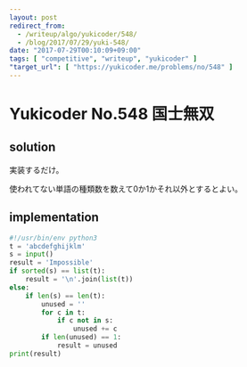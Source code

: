```yaml
---
layout: post
redirect_from:
  - /writeup/algo/yukicoder/548/
  - /blog/2017/07/29/yuki-548/
date: "2017-07-29T00:10:09+09:00"
tags: [ "competitive", "writeup", "yukicoder" ]
"target_url": [ "https://yukicoder.me/problems/no/548" ]
---
```


# Yukicoder No.548 国士無双

## solution

実装するだけ。

使われてない単語の種類数を数えて$0$か$1$かそれ以外とするとよい。

## implementation

``` python
#!/usr/bin/env python3
t = 'abcdefghijklm'
s = input()
result = 'Impossible'
if sorted(s) == list(t):
    result = '\n'.join(list(t))
else:
    if len(s) == len(t):
        unused = ''
        for c in t:
            if c not in s:
                unused += c
        if len(unused) == 1:
            result = unused
print(result)
```
